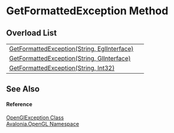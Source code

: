 # GetFormattedException Method


## Overload List
<table>
<tr>
<td><a href="M_Avalonia_OpenGL_OpenGlException_GetFormattedException">GetFormattedException(String, EglInterface)</a></td>
<td> </td>
</tr>
<tr>
<td><a href="M_Avalonia_OpenGL_OpenGlException_GetFormattedException_1">GetFormattedException(String, GlInterface)</a></td>
<td> </td>
</tr>
<tr>
<td><a href="M_Avalonia_OpenGL_OpenGlException_GetFormattedException_2">GetFormattedException(String, Int32)</a></td>
<td> </td>
</tr>
</table>

## See Also


#### Reference
<a href="T_Avalonia_OpenGL_OpenGlException">OpenGlException Class</a>  
<a href="N_Avalonia_OpenGL">Avalonia.OpenGL Namespace</a>  
